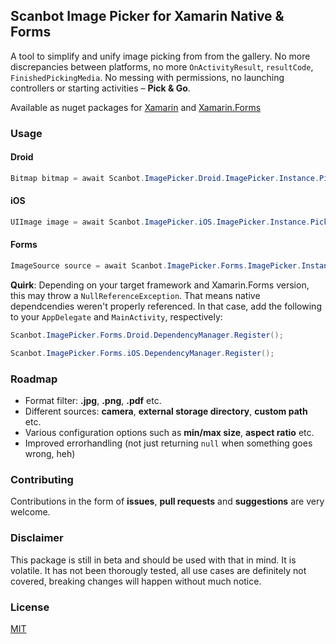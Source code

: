 ## Scanbot Image Picker for Xamarin Native & Forms

A tool to simplify and unify image picking from from the gallery. No more discrepancies between platforms, no more `OnActivityResult`,  `resultCode`,  `FinishedPickingMedia`. No messing with permissions, no launching controllers or starting activities – **Pick & Go**. 

Available as nuget packages for [Xamarin](https://www.nuget.org/packages/Scanbot.Xamarin.ImagePicker/) and [Xamarin.Forms](https://www.nuget.org/packages/Scanbot.Xamarin.Forms.ImagePicker/)

### Usage

#### Droid

```cs
Bitmap bitmap = await Scanbot.ImagePicker.Droid.ImagePicker.Instance.Pick();
```

#### iOS

```cs
UIImage image = await Scanbot.ImagePicker.iOS.ImagePicker.Instance.Pick();
```

#### Forms

```c#
ImageSource source = await Scanbot.ImagePicker.Forms.ImagePicker.Instance.Pick();
```

**Quirk**: Depending on your target framework and Xamarin.Forms version, this may throw a `NullReferenceException`. That means native dependcendies weren't properly referenced. In that case, add the following to your `AppDelegate` and `MainActivity`, respectively:

```c#
Scanbot.ImagePicker.Forms.Droid.DependencyManager.Register();
```

```C#
Scanbot.ImagePicker.Forms.iOS.DependencyManager.Register();
```

### Roadmap

* Format filter: **.jpg**, **.png**, **.pdf** etc.
* Different sources: **camera**, **external storage directory**, **custom path** etc.
* Various configuration options such as **min/max size**, **aspect ratio** etc.
* Improved errorhandling (not just returning `null` when something goes wrong, heh)

### Contributing

Contributions in the form of **issues**, **pull requests** and **suggestions** are very welcome. 

### Disclaimer

This package is still in beta and should be used with that in mind. It is volatile. It has not been thorougly tested, all use cases are definitely not covered, breaking changes will happen without much notice.

### License

[MIT](LICENSE.md)

